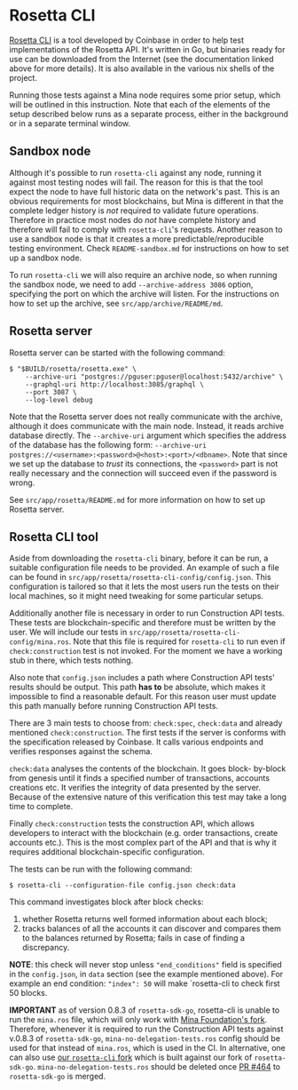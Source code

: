 Rosetta CLI
===========

[Rosetta CLI](https://www.rosetta-api.org/docs/rosetta_cli.html) is
a tool developed by Coinbase in order to help test implementations of
the Rosetta API. It's written in Go, but binaries ready for use can
be downloaded from the Internet (see the documentation linked above
for more details). It is also available in the various nix shells of the project.

Running those tests against a Mina node requires some prior setup,
which will be outlined in this instruction. Note that each of the
elements of the setup described below runs as a separate process,
either in the background or in a separate terminal window.

Sandbox node
------------

Although it's possible to run `rosetta-cli` against any node, running
it against most testing nodes will fail. The reason for this is that
the tool expect the node to have full historic data on the network's
past. This is an obvious requirements for most blockchains, but Mina
is different in that the complete ledger history is *not* required to
validate future operations. Therefore in practice most nodes do *not*
have complete history and therefore will fail to comply with
`rosetta-cli`'s requests. Another reason to use a sandbox node is that
it creates a more predictable/reproducible testing environment. Check
`README-sandbox.md` for instructions on how to set up a sandbox node.

To run `rosetta-cli` we will also require an archive node, so when
running the sandbox node, we need to add `--archive-address 3086`
option, specifying the port on which the archive will listen.
For the instructions on how to set up the archive, see
`src/app/archive/README/md`.

Rosetta server
--------------

Rosetta server can be started with the following command:

```shell
$ "$BUILD/rosetta/rosetta.exe" \
    --archive-uri "postgres://pguser:pguser@localhost:5432/archive" \
    --graphql-uri http://localhost:3085/graphql \
    --port 3087 \
    --log-level debug 
```

Note that the Rosetta server does not really communicate with the
archive, although it does communicate with the main node. Instead,
it reads archive database directly. The `--archive-uri` argument
which specifies the address of the database has the following form:
`--archive-uri postgres://<username>:<password>@<host>:<port>/<dbname>`.
Note that since we set up the database to *trust* its connections,
the `<password>` part is not really necessary and the connection will
succeed even if the password is wrong.

See `src/app/rosetta/README.md` for more information on how to set up
Rosetta server.

Rosetta CLI tool
----------------

Aside from downloading the `rosetta-cli` binary, before it can be run,
a suitable configuration file needs to be provided. An example of such
a file can be found in `src/app/rosetta/rosetta-cli-config/config.json`.
This configuration is tailored so that it lets the most users run the
tests on their local machines, so it might need tweaking for some
particular setups.

Additionally another file is necessary in order to run Construction
API tests. These tests are blockchain-specific and therefore must be
written by the user. We will include our tests in
`src/app/rosetta/rosetta-cli-config/mina.ros`. Note that this file
is required for `rosetta-cli` to run even if `check:construction`
test is not invoked. For the moment we have a working stub in there,
which tests nothing.

Also note that `config.json` includes a path where Construction API
tests' results should be output. This path **has to** be absolute,
which makes it impossible to find a reasonable default. For this
reason user must update this path manually before running Construction
API tests.

There are 3 main tests to choose from: `check:spec`, `check:data` and
already mentioned `check:construction`. The first tests if the server
is conforms with the specification released by Coinbase. It calls
various endpoints and verifies responses against the schema.

`check:data` analyses the contents of the blockchain. It goes block-
by-block from genesis until it finds a specified number of
transactions, accounts creations etc. It verifies the integrity of
data presented by the server. Because of the extensive nature of
this verification this test may take a long time to complete.

Finally `check:construction` tests the construction API, which allows
developers to interact with the blockchain (e.g. order transactions,
create accounts etc.). This is the most complex part of the API
and that is why it requires additional blockchain-specific
configuration.

The tests can be run with the following command:

```shell
$ rosetta-cli --configuration-file config.json check:data
```

This command investigates block after block checks:
1. whether Rosetta returns well formed information about
   each block;
2. tracks balances of all the accounts it can discover
   and compares them to the balances returned by Rosetta;
   fails in case of finding a discrepancy.
   
**NOTE**: this check will never stop unless `"end_conditions"` field
is specified in the `config.json`, in `data` section (see the
example mentioned above). For example an end condition:
`"index": 50` will make `rosetta-cli to check first 50 blocks. 

**IMPORTANT** as of version 0.8.3 of `rosetta-sdk-go`, rosetta-cli
is unable to run the `mina.ros` file, which will only work with
[Mina Foundation's fork](https://github.com/MinaProtocol/rosetta-sdk-go/tree/pallas_signer_stake_delegation).
Therefore, whenever it is required to run the Construction API
tests against v.0.8.3 of `rosetta-sdk-go`, `mina-no-delegation-tests.ros`
config should be used for that instead of `mina.ros`, which is used
in the CI. In alternative, one can also use [our `rosetta-cli` fork](https://github.com/MinaProtocol/rosetta-cli) which is built against our fork of `rosetta-sdk-go`. `mina-no-delegation-tests.ros` should be deleted once
[PR #464](https://github.com/coinbase/rosetta-sdk-go/pull/464) to
`rosetta-sdk-go` is merged.
